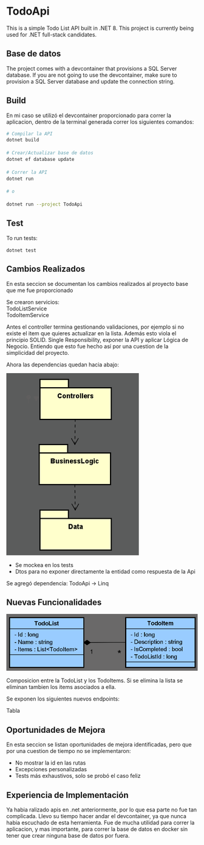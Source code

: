 # TodoApi

This is a simple Todo List API built in .NET 8. This project is currently being used for .NET full-stack candidates.

## Base de datos

The project comes with a devcontainer that provisions a SQL Server database. If you are not going to use the devcontainer, make sure to provision a SQL Server database and
update the connection string.

## Build

En mi caso se utilizó el devcontainer proporcionado para correr la aplicacion, dentro de la terminal generada correr los siguientes comandos:

```bash
# Compilar la API
dotnet build

# Crear/Actualizar base de datos
dotnet ef database update

# Correr la API
dotnet run

# o

dotnet run --project TodoApi
```

## Test

To run tests:

`dotnet test`

## Cambios Realizados

En esta seccion se documentan los cambios realizados al proyecto base que me fue proporcionado

Se crearon servicios:  
TodoListService   
TodoItemService

Antes el controller termina gestionando validaciones, por ejemplo si no existe el item que quieres actualizar en la lista. Además esto viola el principio SOLID. Single Responsibility, exponer la API y aplicar Lógica de Negocio. Entiendo que esto fue hecho así por una cuestion de la simplicidad del proyecto.

Ahora las dependencias quedan hacia abajo:

![Diagrama de paquetes](./documentacion/paquetes.png)

- Se mockea en los tests
- Dtos para no exponer directamente la entidad como respuesta de la Api	

Se agregó dependencia:
TodoApi -> Linq

## Nuevas Funcionalidades

![Diagrama de clases](./documentacion/clases.png)

Composicion entre la TodoList y los TodoItems. Si se elimina la lista se eliminan tambien los items asociados a ella.

Se exponen los siguientes nuevos endpoints:

Tabla

## Oportunidades de Mejora

En esta seccion se listan oportunidades de mejora identificadas, pero que por una cuestion de tiempo no se implementaron:

- No mostrar la id en las rutas
- Excepciones personalizadas
- Tests más exhaustivos, solo se probó el caso feliz


## Experiencia de Implementación

Ya habia ralizado apis en .net anteriormente, por lo que esa parte no fue tan complicada. Llevo su tiempo hacer andar el devcontainer, ya que nunca habia escuchado de esta herramienta. Fue de mucha utilidad para correr la aplicacion, y mas importante, para correr la base de datos en docker sin tener que crear ninguna base de datos por fuera.